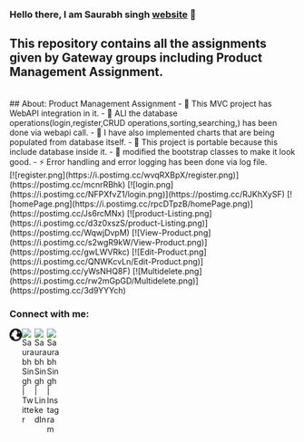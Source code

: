 ### Hello there, I am Saurabh singh [website] 👋
## This repository contains all the assignments given by Gateway groups including Product Management Assignment.
<br/>
## About: Product Management Assignment
- 🔭 This MVC project has WebAPI integration in it.
- 🌱 ALl the database operations(login,register,CRUD operations,sorting,searching,) has been done via webapi call.
- 🔭 I have also implemented charts that are being populated from database itself.
- 👯 This project is portable because this include database inside it.
- 🥅 modified the bootstrap classes to make it look good.
- ⚡ Error handling and error logging has been done via log file.
<br/>
[![register.png](https://i.postimg.cc/wvqRXBpX/register.png)](https://postimg.cc/mcnrRBhk)
[![login.png](https://i.postimg.cc/NFPXfvZ1/login.png)](https://postimg.cc/RJKhXySF)
[![homePage.png](https://i.postimg.cc/rpcDTpzB/homePage.png)](https://postimg.cc/Js6rcMNx)
[![product-Listing.png](https://i.postimg.cc/d3z0xszS/product-Listing.png)](https://postimg.cc/WqwjDvpM)
[![View-Product.png](https://i.postimg.cc/s2wgR9kW/View-Product.png)](https://postimg.cc/gwLWVRkc)
[![Edit-Product.png](https://i.postimg.cc/QNWKcvLn/Edit-Product.png)](https://postimg.cc/yWsNHQ8F)
[![Multidelete.png](https://i.postimg.cc/rw2mGpGD/Multidelete.png)](https://postimg.cc/3d9YYYch)




### Connect with me:

[<img align="left" alt="developersaurabh.ml" width="22px" src="https://raw.githubusercontent.com/iconic/open-iconic/master/svg/globe.svg" />][website]
[<img align="left" alt="Saurabh Singh | Twitter" width="22px" src="https://cdn.jsdelivr.net/npm/simple-icons@v3/icons/twitter.svg" />][twitter]
[<img align="left" alt="Saurabh Singh | LinkedIn" width="22px" src="https://cdn.jsdelivr.net/npm/simple-icons@v3/icons/linkedin.svg" />][linkedin]
[<img align="left" alt="Saurabh Singh | Instagram" width="22px" src="https://cdn.jsdelivr.net/npm/simple-icons@v3/icons/instagram.svg" />][instagram]

<br />

[website]: https://developersaurabh.ml
[twitter]: https://twitter.com/Saurabh89157654
[instagram]: https://instagram.com/damn_rajput/
[linkedin]: https://linkedin.com/in/saurabh-singh-42a727148/
